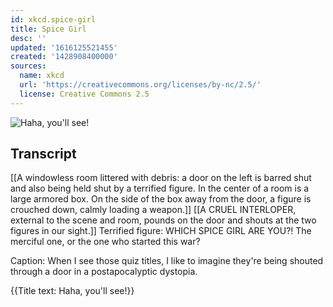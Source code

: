 ```yaml
---
id: xkcd.spice-girl
title: Spice Girl
desc: ''
updated: '1616125521455'
created: '1428908400000'
sources:
  name: xkcd
  url: 'https://creativecommons.org/licenses/by-nc/2.5/'
  license: Creative Commons 2.5
---
```

![Haha, you'll see!](https://imgs.xkcd.com/comics/spice_girl.png)

## Transcript
[[A windowless room littered with debris: a door on the left is barred shut and also being held shut by a terrified figure. In the center of a room is a large armored box. On the side of the box away from the door, a figure is crouched down, calmly loading a weapon.]]
[[A CRUEL INTERLOPER, external to the scene and room, pounds on the door and shouts at the two figures in our sight.]]
Terrified figure: WHICH SPICE GIRL ARE YOU?! The merciful one, or the one who started this war?

Caption: When I see those quiz titles, I like to imagine they're being shouted through a door in a postapocalyptic dystopia.

{{Title text: Haha, you'll see!}}
